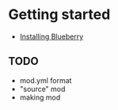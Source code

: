 # Getting started

- [Installing Blueberry](installing-blueberry)

## TODO

- mod.yml format
- "source" mod
- making mod
